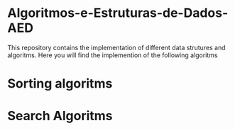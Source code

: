 # Algoritmos-e-Estruturas-de-Dados-AED
This repository contains the implementation of different data strutures and algoritms.
Here you will find the implemention of the following algoritms
# Sorting algoritms
# Search Algoritms
